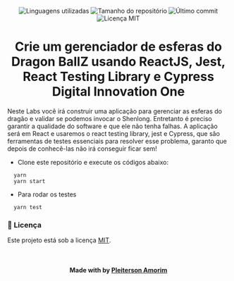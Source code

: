 <!-- Badges session -->
<p align="center">  
  <!-- languages -->
  <img src="https://img.shields.io/github/languages/count/pleiterson/spa-angular-dio?style=social" alt="Linguagens utilizadas">
  <!-- repo size -->
  <img src="https://img.shields.io/github/repo-size/Pleiterson/spa-angular-dio?style=social" alt="Tamanho do repositório">
  <!-- last commit -->
  <img src="https://img.shields.io/github/last-commit/Pleiterson/spa-angular-dio?style=social" alt="Último commit">
  <!-- licence MIT -->
  <img src="https://img.shields.io/github/license/Pleiterson/spa-angular-dio?style=social" alt="Licença MIT">
</p>


<!--About session-->
<h1 align="center">Crie um gerenciador de esferas do Dragon BallZ usando ReactJS, Jest, React Testing Library e Cypress<br>Digital Innovation One</h1>

Neste Labs você irá construir uma aplicação para gerenciar as esferas do dragão e validar se podemos invocar o Shenlong. Entretanto é preciso garantir a qualidade do software e que ele não tenha falhas. A aplicação será em React e usaremos o react testing library, jest e Cypress, que são ferramentas de testes essenciais para resolver esse problema, garanto que depois de conhecê-las não irá conseguir ficar sem!

- Clone este repositório e execute os códigos abaixo:
```
  yarn
  yarn start
```
- Para rodar os testes
```
  yarn test
```

<!--License session-->
<h3>📝 Licença</h3>

Este projeto está sob a licença [MIT](./LICENSE).

<!--Bottom session-->
<br><h4 align=center>Made with by <a target="_blank" href="https://pleiterson.vercel.app" >Pleiterson Amorim</a></h4>
